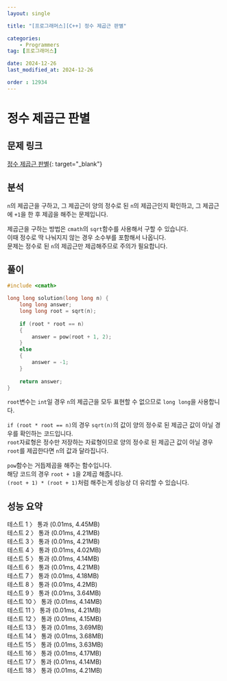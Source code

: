 ```yaml
---
layout: single

title: "[프로그래머스][C++] 정수 제곱근 판별"

categories:
    - Programmers
tag: [프로그래머스]

date: 2024-12-26
last_modified_at: 2024-12-26

order : 12934
---
```


# 정수 제곱근 판별

## 문제 링크

[정수 제곱근 판별](https://school.programmers.co.kr/learn/courses/30/lessons/12934){: target="_blank"}

## 분석

`n`의 제곱근을 구하고, 그 제곱근이 양의 정수로 된 `n`의 제곱근인지 확인하고, 그 제곱근에 `+1`을 한 후 제곱을 해주는 문제입니다.

제곱근을 구하는 방법은 `cmath`의 `sqrt`함수를 사용해서 구할 수 있습니다.  
이때 정수로 딱 나눠지지 않는 경우 소수부를 포함해서 나옵니다.  
문제는 정수로 된 `n`의 제곱근만 제곱해주므로 주의가 필요합니다.

## 풀이

```cpp
#include <cmath>

long long solution(long long n) {
    long long answer;
    long long root = sqrt(n);
    
    if (root * root == n)
    {
        answer = pow(root + 1, 2);
    }
    else
    {
        answer = -1;
    }
    
    return answer;
}
```

`root`변수는 `int`일 경우 `n`의 제곱근을 모두 표현할 수 없으므로 `long long`을 사용합니다.

`if (root * root == n)`의 경우 `sqrt(n)`의 값이 양의 정수로 된 제곱근 값이 아닐 경우를 확인하는 코드입니다.  
`root`자료형은 정수만 저장하는 자료형이므로 양의 정수로 된 제곱근 값이 아닐 경우 `root`를 제곱한다면 `n`의 값과 달라집니다.

`pow`함수는 거듭제곱을 해주는 함수입니다.  
해당 코드의 경우 ``root + 1``을 2제곱 해줍니다.  
``(root + 1) * (root + 1)``처럼 해주는게 성능상 더 유리할 수 있습니다.

## 성능 요약

테스트 1 〉	통과 (0.01ms, 4.45MB)  
테스트 2 〉	통과 (0.01ms, 4.21MB)  
테스트 3 〉	통과 (0.01ms, 4.21MB)  
테스트 4 〉	통과 (0.01ms, 4.02MB)  
테스트 5 〉	통과 (0.01ms, 4.14MB)  
테스트 6 〉	통과 (0.01ms, 4.21MB)  
테스트 7 〉	통과 (0.01ms, 4.18MB)  
테스트 8 〉	통과 (0.01ms, 4.2MB)  
테스트 9 〉	통과 (0.01ms, 3.64MB)  
테스트 10 〉 통과 (0.01ms, 4.14MB)  
테스트 11 〉 통과 (0.01ms, 4.21MB)  
테스트 12 〉 통과 (0.01ms, 4.15MB)  
테스트 13 〉 통과 (0.01ms, 3.69MB)  
테스트 14 〉 통과 (0.01ms, 3.68MB)  
테스트 15 〉 통과 (0.01ms, 3.63MB)  
테스트 16 〉 통과 (0.01ms, 4.17MB)  
테스트 17 〉 통과 (0.01ms, 4.14MB)  
테스트 18 〉 통과 (0.01ms, 4.21MB)